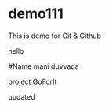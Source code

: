 # demo111
This is demo for Git &amp; Github

hello 

#Name 
mani duvvada

project 
GoForIt


updated
